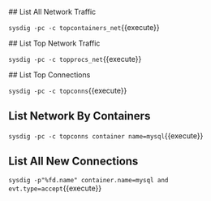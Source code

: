 ## List All Network Traffic

`sysdig -pc -c topcontainers_net`{{execute}}

## List Top Network Traffic

`sysdig -pc -c topprocs_net`{{execute}}

## List Top Connections

`sysdig -pc -c topconns`{{execute}}

## List Network By Containers

`sysdig -pc -c topconns container name=mysql`{{execute}}

## List All New Connections

`sysdig -p"%fd.name" container.name=mysql and evt.type=accept`{{execute}}
